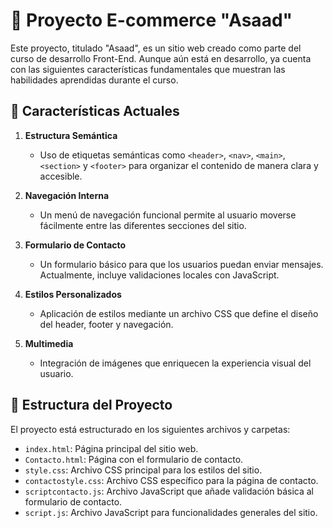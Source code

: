 # 🛒 Proyecto E-commerce "Asaad"

Este proyecto, titulado "Asaad", es un sitio web creado como parte del curso de desarrollo Front-End. Aunque aún está en desarrollo, ya cuenta con las siguientes características fundamentales que muestran las habilidades aprendidas durante el curso.

## 🌟 Características Actuales

1. **Estructura Semántica**
   - Uso de etiquetas semánticas como `<header>`, `<nav>`, `<main>`, `<section>` y `<footer>` para organizar el contenido de manera clara y accesible.

2. **Navegación Interna**
   - Un menú de navegación funcional permite al usuario moverse fácilmente entre las diferentes secciones del sitio.

3. **Formulario de Contacto**
   - Un formulario básico para que los usuarios puedan enviar mensajes. Actualmente, incluye validaciones locales con JavaScript.

4. **Estilos Personalizados**
   - Aplicación de estilos mediante un archivo CSS que define el diseño del header, footer y navegación.

5. **Multimedia**
   - Integración de imágenes que enriquecen la experiencia visual del usuario.

## 📂 Estructura del Proyecto

El proyecto está estructurado en los siguientes archivos y carpetas:

- `index.html`: Página principal del sitio web.
- `Contacto.html`: Página con el formulario de contacto.
- `style.css`: Archivo CSS principal para los estilos del sitio.
- `contactostyle.css`: Archivo CSS específico para la página de contacto.
- `scriptcontacto.js`: Archivo JavaScript que añade validación básica al formulario de contacto.
- `script.js`: Archivo JavaScript para funcionalidades generales del sitio.

